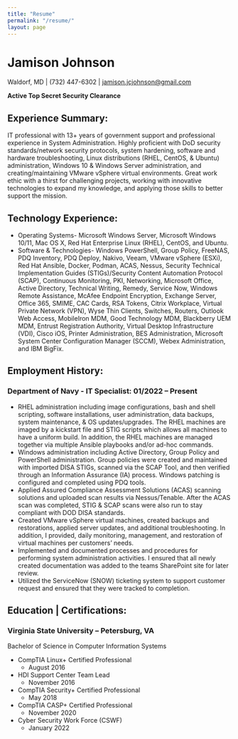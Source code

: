 ```yaml
---
title: "Resume"
permalink: "/resume/"
layout: page
---
```


# Jamison Johnson
Waldorf, MD | (732) 447-6302 | jamison.jcjohnson@gmail.com 

**Active Top Secret Security Clearance**




## Experience Summary:

IT professional with 13+ years of government support and professional experience in System Administration. Highly proficient with DoD security standards/network security protocols, system hardening, software and hardware troubleshooting, Linux distributions (RHEL, CentOS, & Ubuntu) administration, Windows 10 & Windows Server administration, and creating/maintaining VMware vSphere virtual environments. Great work ethic with a thirst for challenging projects, working with innovative technologies to expand my knowledge, and applying those skills to better support the mission.

## Technology Experience:

* Operating Systems- Microsoft Windows Server, Microsoft Windows 10/11, Mac OS X, Red Hat Enterprise Linux (RHEL), CentOS, and Ubuntu.
* Software & Technologies- Windows PowerShell, Group Policy, FreeNAS, PDQ Inventory, PDQ Deploy, Nakivo, Veeam, VMware vSphere (ESXi), Red Hat Ansible, Docker, Podman, ACAS, Nessus, Security Technical Implementation Guides (STIGs)/Security Content Automation Protocol (SCAP), Continuous Monitoring, PKI, Networking, Microsoft Office, Active Directory, Technical Writing, Remedy, Service Now, Windows Remote Assistance, McAfee Endpoint Encryption, Exchange Server, Office 365, SMIME, CAC Cards, RSA Tokens, Citrix Workplace, Virtual Private Network (VPN), Wyse Thin Clients, Switches, Routers, Outlook Web Access, MobileIron MDM, Good Technology MDM, Blackberry UEM MDM, Entrust Registration Authority, Virtual Desktop Infrastructure (VDI), Cisco iOS, Printer Administration, BES Administration, Microsoft System Center Configuration Manager (SCCM), Webex Administration, and IBM BigFix.

## Employment History:

### Department of Navy - IT Specialist: 01/2022 – Present

* RHEL administration including image configurations, bash and shell scripting, software installations, user administration, data backups, system maintenance, & OS updates/upgrades. The RHEL machines are imaged by a kickstart file and STIG scripts which allows all machines to have a uniform build. In addition, the RHEL machines are managed together via multiple Ansible playbooks and/or ad-hoc commands.
* Windows administration including Active Directory, Group Policy and PowerShell administration. Group policies were created and maintained with imported DISA STIGs, scanned via the SCAP Tool, and then verified through an Information Assurance (IA) process. Windows patching is configured and completed using PDQ tools.
* Applied Assured Compliance Assessment Solutions (ACAS) scanning solutions and uploaded scan results via Nessus/Tenable. After the ACAS scan was completed, STIG & SCAP scans were also run to stay compliant with DOD DISA standards.
* Created VMware vSphere virtual machines, created backups and restorations, applied server updates, and additional troubleshooting. In addition, I provided, daily monitoring, management, and restoration of virtual machines per customers’ needs.
* Implemented and documented processes and procedures for performing system administration activities. I ensured that all newly created documentation was added to the teams SharePoint site for later review.
* Utilized the ServiceNow (SNOW) ticketing system to support customer request and ensured that they were tracked to completion.

## Education | Certifications:

### Virginia State University – Petersburg, VA
Bachelor of Science in Computer Information Systems

* CompTIA Linux+ Certified Professional
    * August 2016
* HDI Support Center Team Lead
    * November 2016
* CompTIA Security+ Certified Professional 
    * May 2018
* CompTIA CASP+ Certified Professional 
    * November 2020
* Cyber Security Work Force (CSWF)
    * January 2022
 


